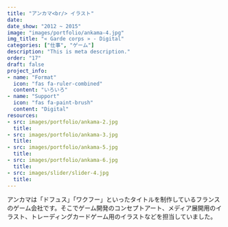 ```yaml
---
title: "アンカマ<br/> イラスト"
date:
date_show: "2012 ~ 2015"
image: "images/portfolio/ankama-4.jpg"
img_title: "« Garde corps » - Digital"
categories: ["仕事", "ゲーム"]
description: "This is meta description."
order: "17"
draft: false
project_info:
- name: "Format"
  icon: "fas fa-ruler-combined"
  content: "いろいろ"
- name: "Support"
  icon: "fas fa-paint-brush"
  content: "Digital"
resources:
- src: images/portfolio/ankama-2.jpg
  title:
- src: images/portfolio/ankama-3.jpg
  title:
- src: images/portfolio/ankama-5.jpg
  title:
- src: images/portfolio/ankama-6.jpg
  title:
- src: images/slider/slider-4.jpg
  title:
---
```


アンカマは「ドフュス」「ワクフー」といったタイトルを制作しているフランスのゲーム会社です。そこでゲーム開発のコンセプトアート、メディア展開用のイラスト、トレーディングカードゲーム用のイラストなどを担当していました。
